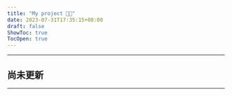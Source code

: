 ```yaml
---
title: "My project 👨‍💻"
date: 2023-07-31T17:35:15+08:00
draft: false
ShowToc: true
TocOpen: true
---
```


-----------------
## 尚未更新
-----------------
<!-- ## 中国科学院自动化研究所

*2023.07-2023.08 Python CNN CV2 PyTorch TensorFlow*

* 使用cv2和Python实现无人驾驶图像和视频的车道线检测，具有车道线高亮显示和实时预览功能，并能熟练运用Canny边缘检测、Hough变换等。
* 基于TensorFlow和卷积神经网络的MNIST数据集手写识别。 -->